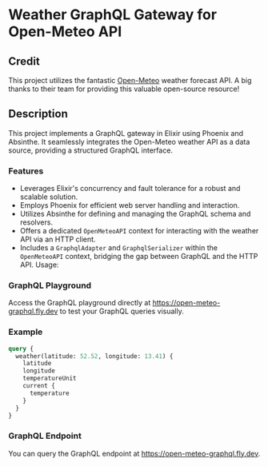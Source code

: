 # Weather GraphQL Gateway for Open-Meteo API

## Credit

This project utilizes the fantastic [Open-Meteo](https://open-meteo.com/) weather forecast API. A big thanks to their team for providing this valuable open-source resource!

## Description

This project implements a GraphQL gateway in Elixir using Phoenix and Absinthe. It seamlessly integrates the Open-Meteo weather API as a data source, providing a structured GraphQL interface.

### Features

- Leverages Elixir's concurrency and fault tolerance for a robust and scalable solution.
- Employs Phoenix for efficient web server handling and interaction.
- Utilizes Absinthe for defining and managing the GraphQL schema and resolvers.
- Offers a dedicated `OpenMeteoAPI` context for interacting with the weather API via an HTTP client.
- Includes a `GraphqlAdapter` and `GraphqlSerializer` within the `OpenMeteoAPI` context, bridging the gap between GraphQL and the HTTP API.
  Usage:

### GraphQL Playground

Access the GraphQL playground directly at https://open-meteo-graphql.fly.dev to test your GraphQL queries visually.

### Example

```graphql
query {
  weather(latitude: 52.52, longitude: 13.41) {
    latitude
    longitude
    temperatureUnit
    current {
      temperature
    }
  }
}
```

### GraphQL Endpoint

You can query the GraphQL endpoint at https://open-meteo-graphql.fly.dev.
